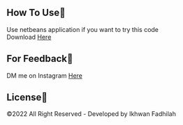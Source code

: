 ## How To Use🔧

Use netbeans application if you want to try this code\
Download [Here](https://netbeans-ide.informer.com/download/#downloading)

## For Feedback💢

DM me on Instagram [Here](https://www.instagram.com/dooo_dott/)

## License💎

©2022 All Right Reserved - Developed by Ikhwan Fadhilah
